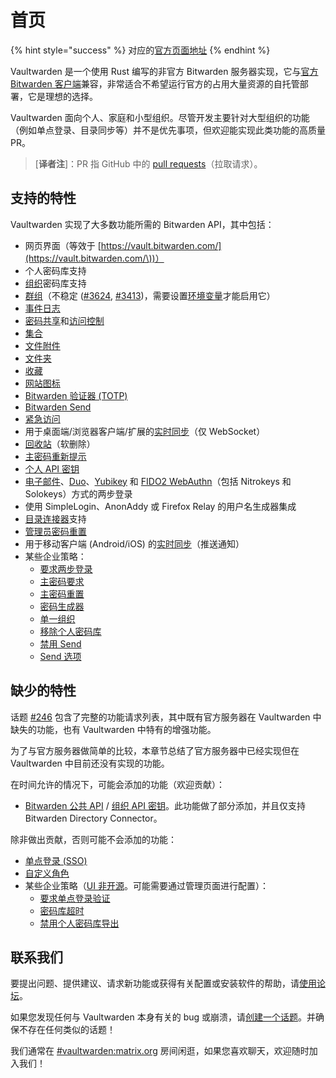 # 首页

{% hint style="success" %}
对应的[官方页面地址](https://github.com/dani-garcia/vaultwarden/wiki)
{% endhint %}

Vaultwarden 是一个使用 Rust 编写的非官方 Bitwarden 服务器实现，它与[官方 Bitwarden 客户端](https://bitwarden.com/download/)兼容，非常适合不希望运行官方的占用大量资源的自托管部署，它是理想的选择。

Vaultwarden 面向个人、家庭和小型组织。尽管开发主要针对大型组织的功能（例如单点登录、目录同步等）并不是优先事项，但欢迎能实现此类功能的高质量 PR。

> \[**译者注**]：PR 指 GitHub 中的 [pull requests](https://docs.github.com/cn/pull-requests/collaborating-with-pull-requests/proposing-changes-to-your-work-with-pull-requests/about-pull-requests)（拉取请求）。

## 支持的特性 <a href="#supported-features" id="supported-features"></a>

Vaultwarden 实现了大多数功能所需的 Bitwarden API，其中包括：

* 网页界面（等效于 [https://vault.bitwarden.com/](https://vault.bitwarden.com/\))）
* 个人密码库支持
* [组织](https://help.ppgg.in/getting-started/getting-started-with-organizations)密码库支持
* [群组](https://help.ppgg.in/organizations/groups)（不稳定 ([#3624](https://github.com/dani-garcia/vaultwarden/issues/3624), [#3413](https://github.com/dani-garcia/vaultwarden/issues/3413))，需要设置[环境变量](https://github.com/dani-garcia/vaultwarden/blob/bb2412d0339e1da5dee99fc566a2b2aab5d2808c/.env.template#L409-L414)才能启用它）
* [事件日志](https://help.ppgg.in/organizations/event-logs)
* [密码共享](https://help.ppgg.in/organizations/sharing)和[访问控制](https://help.ppgg.in/organizations/user-types-and-access-control)
* [集合](https://help.ppgg.in/organizations/collections)
* [文件附件](https://help.ppgg.in/your-vault/file-attachments)
* [文件夹](https://help.ppgg.in/your-vault/folders)
* [收藏](https://help.ppgg.in/your-vault/favorites)
* [网站图标](https://help.ppgg.in/security/privacy-when-using-website-icons)
* [Bitwarden 验证器 (TOTP)](https://help.ppgg.in/your-vault/bitwarden-authenticator-totp)
* [Bitwarden Send](https://help.ppgg.in/bitwarden-send/about-send)
* [紧急访问](https://help.ppgg.in/security/emergency-access)
* 用于桌面端/浏览器客户端/扩展的[实时同步](https://bitwarden.com/blog/live-sync/)（仅 WebSocket）
* [回收站](https://help.ppgg.in/your-vault/vault-items#items-in-the-trash)（软删除）
* [主密码重新提示](https://help.ppgg.in/your-vault/vault-items#protect-individual-items)
* [个人 API 密钥](https://help.ppgg.in/miscellaneous/personal-api-key-for-cli-authentication)
* [电子邮件](https://help.ppgg.in/two-step-login/two-step-login-via-email)、[Duo](https://help.ppgg.in/two-step-login/two-step-login-via-duo)、[Yubikey](https://help.ppgg.in/two-step-login/two-step-login-via-yubikey) 和 [FIDO2 WebAuthn](https://help.ppgg.in/two-step-login/two-step-login-via-fido2-webauthn)（包括 Nitrokeys 和 Solokeys）方式的两步登录
* 使用 SimpleLogin、AnonAddy 或 Firefox Relay 的用户名生成器集成
* [目录连接器](https://help.ppgg.in/admin-console/user-management/directory-connector/about-directory-connector)支持
* [管理员密码重置](https://help.ppgg.in/organizations/admin-password-reset)
* 用于移动客户端 (Android/iOS) 的[实时同步](https://bitwarden.com/blog/live-sync/)（推送通知）
* 某些企业策略：
  * [要求两步登录](https://help.ppgg.in/organizations/enterprise-policies#require-two-step-login)
  * [主密码要求](https://help.ppgg.in/organizations/enterprise-policies#master-password-requirements)
  * [主密码重置](https://help.ppgg.in/organizations/enterprise-policies#master-password-reset)
  * [密码生成器](https://help.ppgg.in/organizations/enterprise-policies#password-generator)
  * [单一组织](https://help.ppgg.in/organizations/enterprise-policies#single-organization)
  * [移除个人密码库](https://help.ppgg.in/organizations/enterprise-policies#remove-individual-vault)
  * [禁用 Send](https://help.ppgg.in/organizations/enterprise-policies#disable-send)
  * [Send 选项](https://help.ppgg.in/organizations/enterprise-policies#send-options)

## 缺少的特性 <a href="#missing-features" id="missing-features"></a>

话题 [#246](https://github.com/dani-garcia/vaultwarden/issues/246) 包含了完整的功能请求列表，其中既有官方服务器在 Vaultwarden 中缺失的功能，也有 Vaultwarden 中特有的增强功能。

为了与官方服务器做简单的比较，本章节总结了官方服务器中已经实现但在 Vaultwarden 中目前还没有实现的功能。

在时间允许的情况下，可能会添加的功能（欢迎贡献）：

* [Bitwarden 公共 API](https://help.ppgg.in/organizations/bitwarden-public-api) / [组织 API 密钥](https://help.ppgg.in/organizations/bitwarden-public-api#authentication)。此功能做了部分添加，并且仅支持 Bitwarden Directory Connector。

除非做出贡献，否则可能不会添加的功能：

* [单点登录 (SSO)](https://help.ppgg.in/login-with-sso/about-login-with-sso)
* [自定义角色](https://help.ppgg.in/organizations/user-types-and-access-control#custom-role)
* 某些企业策略（[UI 非开源](https://github.com/bitwarden/clients/tree/main/bitwarden\_license/bit-web/src/app/admin-console/policies)。可能需要通过管理页面进行配置）：
  * [要求单点登录验证](https://help.ppgg.in/organizations/enterprise-policies#require-single-sign-on-authentication)
  * [密码库超时](https://help.ppgg.in/organizations/enterprise-policies#vault-timeout)
  * [禁用个人密码库导出](https://help.ppgg.in/organizations/enterprise-policies#disable-personal-vault-export)

## 联系我们 <a href="#get-in-touch" id="get-in-touch"></a>

要提出问题、提供建议、请求新功能或获得有关配置或安装软件的帮助，请[使用论坛](https://vaultwarden.discourse.group)。

如果您发现任何与 Vaultwarden 本身有关的 bug 或崩溃，请[创建一个话题](https://github.com/dani-garcia/vaultwarden/issues)。并确保不存在任何类似的话题！

我们通常在 [#vaultwarden:matrix.org](https://matrix.to/#/#vaultwarden:matrix.org) 房间闲逛，如果您喜欢聊天，欢迎随时加入我们！
